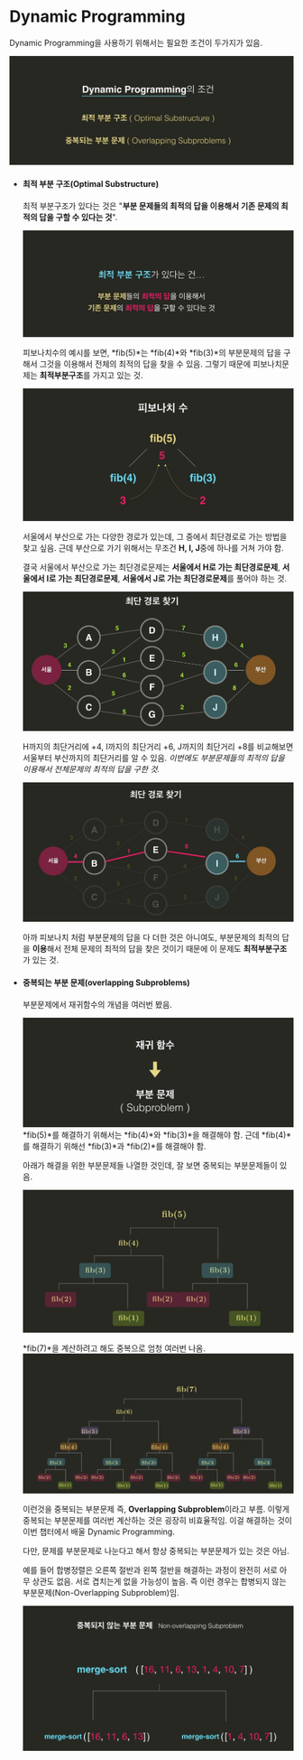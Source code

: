 # Dynamic Programming

Dynamic Programming을 사용하기 위해서는 필요한 조건이 두가지가 있음. 

![5_1](./resources/5_1.png)

- #### 최적 부분 구조(Optimal Substructure)

  최적 부분구조가 있다는 것은 "**부분 문제들의 최적의 답을 이용해서 기존 문제의 최적의 답을 구할 수 있다는 것**". 

  ![5_1](./resources/5_2.png)

  피보나치수의 예시를 보면, *fib(5)*는 *fib(4)*와 *fib(3)*의 부분문제의 답을 구해서 그것을 이용해서 전체의 최적의 답을 찾을 수 있음. 그렇기 때문에 피보나치문제는 **최적부분구조**를 가지고 있는 것. 

  ![5_1](./resources/5_3.png)

  서울에서 부산으로 가는 다양한 경로가 있는데, 그 중에서 최단경로로 가는 방법을 찾고 싶음. 근데 부산으로 가기 위해서는 무조건 **H, I, J**중에 하나를 거쳐 가야 함.  

  결국 서울에서 부산으로 가는 최단경로문제는 **서울에서 H로 가는 최단경로문제**, **서울에서 I로 가는 최단경로문제**, **서울에서 J로 가는 최단경로문제**를 풀어야 하는 것. 

  ![5_1](./resources/5_4.png)

  H까지의 최단거리에 +4, I까지의 최단거리 +6, J까지의 최단거리 +8를 비교해보면 서울부터 부산까지의 최단거리를 알 수 있음. *이번에도 부분문제들의 최적의 답을 이용해서 전체문제의 최적의 답을 구한 것.* 

  ![5_1](./resources/5_5.png)

  아까 피보나치 처럼 부분문제의 답을 다 더한 것은 아니여도, 부분문제의 최적의 답을 **이용**해서 전체 문제의 최적의 답을 찾은 것이기 때문에 이 문제도 **최적부분구조**가 있는 것. 



- #### 중복되는 부분 문제(overlapping Subproblems)

  부분문제에서 재귀함수의 개념을 여러번 봤음. 

  ![5_1](./resources/5_6.png)*fib(5)*를 해결하기 위해서는 *fib(4)*와 *fib(3)*을 해결해야 함. 근데 *fib(4)*를 해결하기 위해선 *fib(3)*과 *fib(2)*를 해결해야 함. 

  아래가 해결을 위한 부분문제들 나열한 것인데, 잘 보면 중복되는 부분문제들이 있음. 

  ![5_1](./resources/5_7.png)

  *fib(7)*을 계산하려고 해도 중복으로 엄청 여러번 나옴.![5_1](./resources/5_8.png)

  이런것을 중복되는 부분문제 즉, **Overlapping Subproblem**이라고 부름. 이렇게 중복되는 부분문제를 여러번 계산하는 것은 굉장히 비효율적임. 이걸 해결하는 것이 이번 챕터에서 배울 Dynamic Programming. 

  다만, 문제를 부분문제로 나눈다고 해서 항상 중복되는 부분문제가 있는 것은 아님. 

  예를 들어 합병정렬은 오른쪽 절반과 왼쪽 절반을 해결하는 과정이 완전히 서로 아무 상관도 없음. 서로 겹치는게 없을 가능성이 높음. 즉 이런 경우는 합병되지 않는 부분문제(Non-Overlapping Subproblem)임. 

  ![5_1](./resources/5_9.png)

